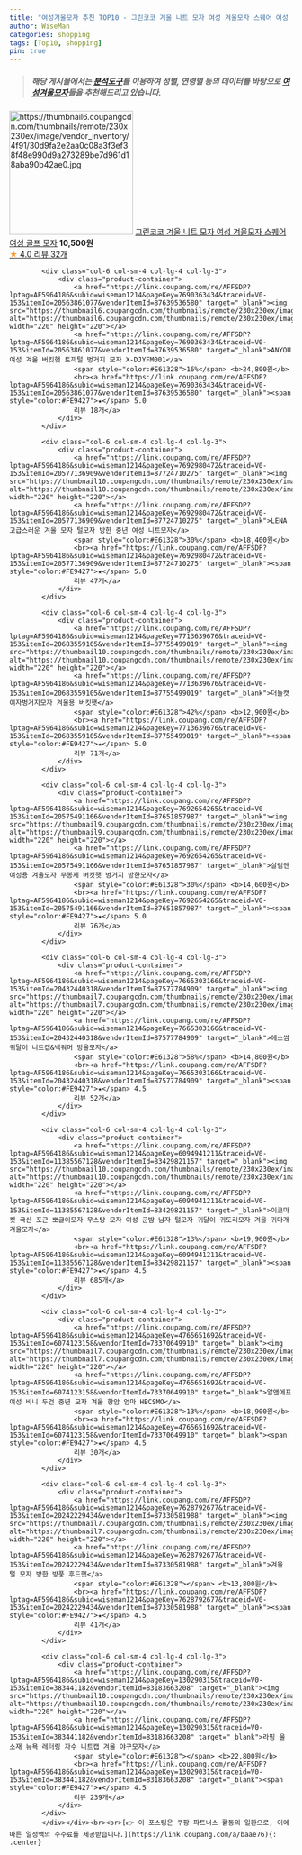 ```yaml
---
title: "여성겨울모자 추천 TOP10 - 그린코코 겨울 니트 모자 여성 겨울모자 스퀘어 여성 골프 모자"
author: WiseMan
categories: shopping
tags: [Top10, shopping]
pin: true
---
```


> ##### 해당 게시물에서는 [**분석도구**](https://itemscout.io/)를 이용하여 **성별**, **연령별** 등의 데이터를 바탕으로 [**여성겨울모자**](https://link.coupang.com/a/baae76)들을 추천해드리고 있습니다.
<div class="container"><div class="row">
            <div class="col-6 col-sm-4 col-lg-4 col-lg-3">
                <div class="product-container">
                    <a href="https://link.coupang.com/re/AFFSDP?lptag=AF5964186&subid=wiseman1214&pageKey=6813641520&traceid=V0-153&itemId=16126434440&vendorItemId=83323089288" target="_blank"><img src="https://thumbnail6.coupangcdn.com/thumbnails/remote/230x230ex/image/vendor_inventory/4f91/30d9fa2e2aa0c08a3f3ef38f48e990d9a273289be7d961d18aba90b42ae0.jpg" alt="https://thumbnail6.coupangcdn.com/thumbnails/remote/230x230ex/image/vendor_inventory/4f91/30d9fa2e2aa0c08a3f3ef38f48e990d9a273289be7d961d18aba90b42ae0.jpg" width="220" height="220"></a>
                    <a href="https://link.coupang.com/re/AFFSDP?lptag=AF5964186&subid=wiseman1214&pageKey=6813641520&traceid=V0-153&itemId=16126434440&vendorItemId=83323089288" target="_blank">그린코코 겨울 니트 모자 여성 겨울모자 스퀘어 여성 골프 모자</a>
                    <span style="color:#E61328"></span> <b>10,500원</b>
                    <br><a href="https://link.coupang.com/re/AFFSDP?lptag=AF5964186&subid=wiseman1214&pageKey=6813641520&traceid=V0-153&itemId=16126434440&vendorItemId=83323089288" target="_blank"><span style="color:#FE9427">★</span> 4.0
                    리뷰 32개</a>
                </div>
            </div>
            
            <div class="col-6 col-sm-4 col-lg-4 col-lg-3">
                <div class="product-container">
                    <a href="https://link.coupang.com/re/AFFSDP?lptag=AF5964186&subid=wiseman1214&pageKey=7690363434&traceid=V0-153&itemId=20563861077&vendorItemId=87639536580" target="_blank"><img src="https://thumbnail6.coupangcdn.com/thumbnails/remote/230x230ex/image/vendor_inventory/859e/0c6ef3a426fddc08e85b0710899ba2b1044bc6c4920cefd2975004be9135.jpg" alt="https://thumbnail6.coupangcdn.com/thumbnails/remote/230x230ex/image/vendor_inventory/859e/0c6ef3a426fddc08e85b0710899ba2b1044bc6c4920cefd2975004be9135.jpg" width="220" height="220"></a>
                    <a href="https://link.coupang.com/re/AFFSDP?lptag=AF5964186&subid=wiseman1214&pageKey=7690363434&traceid=V0-153&itemId=20563861077&vendorItemId=87639536580" target="_blank">ANYOU 여성 겨울 버킷햇 토끼털 벙거지 모자 X-DJYFM001</a>
                    <span style="color:#E61328">16%</span> <b>24,800원</b>
                    <br><a href="https://link.coupang.com/re/AFFSDP?lptag=AF5964186&subid=wiseman1214&pageKey=7690363434&traceid=V0-153&itemId=20563861077&vendorItemId=87639536580" target="_blank"><span style="color:#FE9427">★</span> 5.0
                    리뷰 18개</a>
                </div>
            </div>
            
            <div class="col-6 col-sm-4 col-lg-4 col-lg-3">
                <div class="product-container">
                    <a href="https://link.coupang.com/re/AFFSDP?lptag=AF5964186&subid=wiseman1214&pageKey=7692980472&traceid=V0-153&itemId=20577136909&vendorItemId=87724710275" target="_blank"><img src="https://thumbnail10.coupangcdn.com/thumbnails/remote/230x230ex/image/vendor_inventory/4f0f/835e6db07c41271a41f870782bcf945b7db00bd052b2840683382dde2ec3.png" alt="https://thumbnail10.coupangcdn.com/thumbnails/remote/230x230ex/image/vendor_inventory/4f0f/835e6db07c41271a41f870782bcf945b7db00bd052b2840683382dde2ec3.png" width="220" height="220"></a>
                    <a href="https://link.coupang.com/re/AFFSDP?lptag=AF5964186&subid=wiseman1214&pageKey=7692980472&traceid=V0-153&itemId=20577136909&vendorItemId=87724710275" target="_blank">LENA 고급스러운 겨울 모자 털모자 방한 중년 여성 니트모자</a>
                    <span style="color:#E61328">30%</span> <b>18,400원</b>
                    <br><a href="https://link.coupang.com/re/AFFSDP?lptag=AF5964186&subid=wiseman1214&pageKey=7692980472&traceid=V0-153&itemId=20577136909&vendorItemId=87724710275" target="_blank"><span style="color:#FE9427">★</span> 5.0
                    리뷰 47개</a>
                </div>
            </div>
            
            <div class="col-6 col-sm-4 col-lg-4 col-lg-3">
                <div class="product-container">
                    <a href="https://link.coupang.com/re/AFFSDP?lptag=AF5964186&subid=wiseman1214&pageKey=7713639676&traceid=V0-153&itemId=20683559105&vendorItemId=87755499019" target="_blank"><img src="https://thumbnail10.coupangcdn.com/thumbnails/remote/230x230ex/image/vendor_inventory/f9e9/41b051a3998758d4231d076ab23733b244120552c5b00f210595c1831290.png" alt="https://thumbnail10.coupangcdn.com/thumbnails/remote/230x230ex/image/vendor_inventory/f9e9/41b051a3998758d4231d076ab23733b244120552c5b00f210595c1831290.png" width="220" height="220"></a>
                    <a href="https://link.coupang.com/re/AFFSDP?lptag=AF5964186&subid=wiseman1214&pageKey=7713639676&traceid=V0-153&itemId=20683559105&vendorItemId=87755499019" target="_blank">더들캣 여자벙거지모자 겨울용 버킷햇</a>
                    <span style="color:#E61328">42%</span> <b>12,900원</b>
                    <br><a href="https://link.coupang.com/re/AFFSDP?lptag=AF5964186&subid=wiseman1214&pageKey=7713639676&traceid=V0-153&itemId=20683559105&vendorItemId=87755499019" target="_blank"><span style="color:#FE9427">★</span> 5.0
                    리뷰 71개</a>
                </div>
            </div>
            
            <div class="col-6 col-sm-4 col-lg-4 col-lg-3">
                <div class="product-container">
                    <a href="https://link.coupang.com/re/AFFSDP?lptag=AF5964186&subid=wiseman1214&pageKey=7692654265&traceid=V0-153&itemId=20575491166&vendorItemId=87651857987" target="_blank"><img src="https://thumbnail9.coupangcdn.com/thumbnails/remote/230x230ex/image/vendor_inventory/e835/5cbe62a5a1dfde0602c0c9a096000448345053c857661b4ac3c3e8d54e6c.jpg" alt="https://thumbnail9.coupangcdn.com/thumbnails/remote/230x230ex/image/vendor_inventory/e835/5cbe62a5a1dfde0602c0c9a096000448345053c857661b4ac3c3e8d54e6c.jpg" width="220" height="220"></a>
                    <a href="https://link.coupang.com/re/AFFSDP?lptag=AF5964186&subid=wiseman1214&pageKey=7692654265&traceid=V0-153&itemId=20575491166&vendorItemId=87651857987" target="_blank">살림앤 여성용 겨울모자 무봉제 버킷햇 벙거지 방한모자</a>
                    <span style="color:#E61328">30%</span> <b>14,600원</b>
                    <br><a href="https://link.coupang.com/re/AFFSDP?lptag=AF5964186&subid=wiseman1214&pageKey=7692654265&traceid=V0-153&itemId=20575491166&vendorItemId=87651857987" target="_blank"><span style="color:#FE9427">★</span> 5.0
                    리뷰 76개</a>
                </div>
            </div>
            
            <div class="col-6 col-sm-4 col-lg-4 col-lg-3">
                <div class="product-container">
                    <a href="https://link.coupang.com/re/AFFSDP?lptag=AF5964186&subid=wiseman1214&pageKey=7665303166&traceid=V0-153&itemId=20432440318&vendorItemId=87577784909" target="_blank"><img src="https://thumbnail7.coupangcdn.com/thumbnails/remote/230x230ex/image/vendor_inventory/f724/e87f82d7c9afcd49d9f40758e938294fd1c63ddaaee694f9720e4364c252.jpg" alt="https://thumbnail7.coupangcdn.com/thumbnails/remote/230x230ex/image/vendor_inventory/f724/e87f82d7c9afcd49d9f40758e938294fd1c63ddaaee694f9720e4364c252.jpg" width="220" height="220"></a>
                    <a href="https://link.coupang.com/re/AFFSDP?lptag=AF5964186&subid=wiseman1214&pageKey=7665303166&traceid=V0-153&itemId=20432440318&vendorItemId=87577784909" target="_blank">에스썸 귀달이 니트캡&넥워머 방울모자</a>
                    <span style="color:#E61328">58%</span> <b>14,800원</b>
                    <br><a href="https://link.coupang.com/re/AFFSDP?lptag=AF5964186&subid=wiseman1214&pageKey=7665303166&traceid=V0-153&itemId=20432440318&vendorItemId=87577784909" target="_blank"><span style="color:#FE9427">★</span> 4.5
                    리뷰 52개</a>
                </div>
            </div>
            
            <div class="col-6 col-sm-4 col-lg-4 col-lg-3">
                <div class="product-container">
                    <a href="https://link.coupang.com/re/AFFSDP?lptag=AF5964186&subid=wiseman1214&pageKey=6094941211&traceid=V0-153&itemId=11385567128&vendorItemId=83429821157" target="_blank"><img src="https://thumbnail10.coupangcdn.com/thumbnails/remote/230x230ex/image/vendor_inventory/6f28/9ba19fdb2cca12f5f6796bf58871195a0ce339b4f9f2f09ff8d73e9fe758.jpg" alt="https://thumbnail10.coupangcdn.com/thumbnails/remote/230x230ex/image/vendor_inventory/6f28/9ba19fdb2cca12f5f6796bf58871195a0ce339b4f9f2f09ff8d73e9fe758.jpg" width="220" height="220"></a>
                    <a href="https://link.coupang.com/re/AFFSDP?lptag=AF5964186&subid=wiseman1214&pageKey=6094941211&traceid=V0-153&itemId=11385567128&vendorItemId=83429821157" target="_blank">이코마켓 국산 포근 뽀글이모자 무스탕 모자 여성 군밤 남자 털모자 귀달이 귀도리모자 겨울 귀마개 겨울모자</a>
                    <span style="color:#E61328">13%</span> <b>19,900원</b>
                    <br><a href="https://link.coupang.com/re/AFFSDP?lptag=AF5964186&subid=wiseman1214&pageKey=6094941211&traceid=V0-153&itemId=11385567128&vendorItemId=83429821157" target="_blank"><span style="color:#FE9427">★</span> 4.5
                    리뷰 685개</a>
                </div>
            </div>
            
            <div class="col-6 col-sm-4 col-lg-4 col-lg-3">
                <div class="product-container">
                    <a href="https://link.coupang.com/re/AFFSDP?lptag=AF5964186&subid=wiseman1214&pageKey=4765651692&traceid=V0-153&itemId=6074123158&vendorItemId=73370649910" target="_blank"><img src="https://thumbnail7.coupangcdn.com/thumbnails/remote/230x230ex/image/vendor_inventory/acb0/758ba7ae0bcedf54ee2b3b50630c12f329c6fbd8518963cca2d85f597eab.jpg" alt="https://thumbnail7.coupangcdn.com/thumbnails/remote/230x230ex/image/vendor_inventory/acb0/758ba7ae0bcedf54ee2b3b50630c12f329c6fbd8518963cca2d85f597eab.jpg" width="220" height="220"></a>
                    <a href="https://link.coupang.com/re/AFFSDP?lptag=AF5964186&subid=wiseman1214&pageKey=4765651692&traceid=V0-153&itemId=6074123158&vendorItemId=73370649910" target="_blank">알앤에프 여성 비니 두건 중년 모자 겨울 항암 엄마 HBCSMO</a>
                    <span style="color:#E61328">13%</span> <b>18,900원</b>
                    <br><a href="https://link.coupang.com/re/AFFSDP?lptag=AF5964186&subid=wiseman1214&pageKey=4765651692&traceid=V0-153&itemId=6074123158&vendorItemId=73370649910" target="_blank"><span style="color:#FE9427">★</span> 4.5
                    리뷰 30개</a>
                </div>
            </div>
            
            <div class="col-6 col-sm-4 col-lg-4 col-lg-3">
                <div class="product-container">
                    <a href="https://link.coupang.com/re/AFFSDP?lptag=AF5964186&subid=wiseman1214&pageKey=7628792677&traceid=V0-153&itemId=20242229434&vendorItemId=87330581988" target="_blank"><img src="https://thumbnail7.coupangcdn.com/thumbnails/remote/230x230ex/image/vendor_inventory/6e5d/bb6df08df88c09814c065d8fe834de61a36fd0c152b2eb59e42bf9fb3eaf.jpg" alt="https://thumbnail7.coupangcdn.com/thumbnails/remote/230x230ex/image/vendor_inventory/6e5d/bb6df08df88c09814c065d8fe834de61a36fd0c152b2eb59e42bf9fb3eaf.jpg" width="220" height="220"></a>
                    <a href="https://link.coupang.com/re/AFFSDP?lptag=AF5964186&subid=wiseman1214&pageKey=7628792677&traceid=V0-153&itemId=20242229434&vendorItemId=87330581988" target="_blank">겨울 털 모자 방한 방풍 후드햇</a>
                    <span style="color:#E61328"></span> <b>13,800원</b>
                    <br><a href="https://link.coupang.com/re/AFFSDP?lptag=AF5964186&subid=wiseman1214&pageKey=7628792677&traceid=V0-153&itemId=20242229434&vendorItemId=87330581988" target="_blank"><span style="color:#FE9427">★</span> 4.5
                    리뷰 41개</a>
                </div>
            </div>
            
            <div class="col-6 col-sm-4 col-lg-4 col-lg-3">
                <div class="product-container">
                    <a href="https://link.coupang.com/re/AFFSDP?lptag=AF5964186&subid=wiseman1214&pageKey=130290315&traceid=V0-153&itemId=383441182&vendorItemId=83183663208" target="_blank"><img src="https://thumbnail10.coupangcdn.com/thumbnails/remote/230x230ex/image/vendor_inventory/d392/a47b8031c6412d55722cfc10c77e2083ca381ac465bd97b9e4311cfe46f7.jpg" alt="https://thumbnail10.coupangcdn.com/thumbnails/remote/230x230ex/image/vendor_inventory/d392/a47b8031c6412d55722cfc10c77e2083ca381ac465bd97b9e4311cfe46f7.jpg" width="220" height="220"></a>
                    <a href="https://link.coupang.com/re/AFFSDP?lptag=AF5964186&subid=wiseman1214&pageKey=130290315&traceid=V0-153&itemId=383441182&vendorItemId=83183663208" target="_blank">라핑 울 소재 뉴욕 레터링 자수 니트캡 겨울 야구모자</a>
                    <span style="color:#E61328"></span> <b>22,800원</b>
                    <br><a href="https://link.coupang.com/re/AFFSDP?lptag=AF5964186&subid=wiseman1214&pageKey=130290315&traceid=V0-153&itemId=383441182&vendorItemId=83183663208" target="_blank"><span style="color:#FE9427">★</span> 4.5
                    리뷰 239개</a>
                </div>
            </div>
            </div></div><br><br>[👉 이 포스팅은 쿠팡 파트너스 활동의 일환으로, 이에 따른 일정액의 수수료를 제공받습니다.](https://link.coupang.com/a/baae76){: .center}